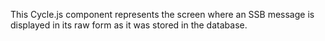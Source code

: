 <!--
SPDX-FileCopyrightText: 2021 The Manyverse Authors

SPDX-License-Identifier: CC-BY-4.0
-->

This Cycle.js component represents the screen where an SSB message is displayed in its raw form as it was stored in the database.
